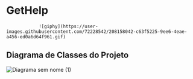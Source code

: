#                                                                 GetHelp
                ![giphy](https://user-images.githubusercontent.com/72228542/208158042-c63f5225-9ee6-4eae-a456-ed0a6d64f961.gif)



## Diagrama de Classes do Projeto

![Diagrama sem nome (1)](https://user-images.githubusercontent.com/72228542/208157226-c5e79d6c-7f34-4023-bea2-bc0a1ce59cfe.png)




